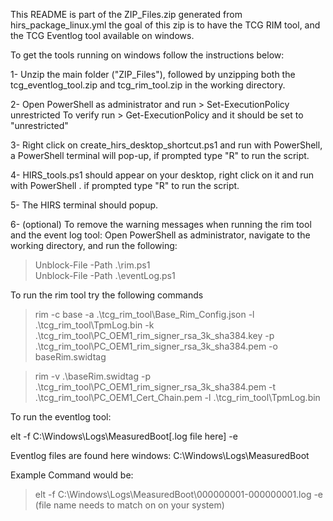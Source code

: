 This README is part of the ZIP_Files.zip generated from hirs_package_linux.yml the goal of this zip is to have the TCG RIM tool, and the TCG Eventlog tool available on windows. 

To get the tools running on windows follow the instructions below:   

1- Unzip the main folder ("ZIP_Files"), followed by unzipping both the tcg_eventlog_tool.zip and tcg_rim_tool.zip in the working directory. 

2- Open PowerShell as administrator and run > Set-ExecutionPolicy unrestricted
To verify run > Get-ExecutionPolicy and it should be set to "unrestricted"

3- Right click on create_hirs_desktop_shortcut.ps1 and run with PowerShell, a PowerShell terminal will pop-up, if prompted type "R" to run the script.

4- HIRS_tools.ps1 should appear on your desktop, right click on it and run with PowerShell . if prompted type "R" to run the script.

5- The HIRS terminal should popup.

6- (optional) To remove the warning messages when running the rim tool and the event log tool:
Open PowerShell as administrator, navigate to the working directory, and run the following:
> Unblock-File -Path .\rim.ps1  
> Unblock-File -Path .\eventLog.ps1

To run the rim tool try the following commands

> rim -c base -a .\tcg_rim_tool\Base_Rim_Config.json -l .\tcg_rim_tool\TpmLog.bin -k .\tcg_rim_tool\PC_OEM1_rim_signer_rsa_3k_sha384.key -p .\tcg_rim_tool\PC_OEM1_rim_signer_rsa_3k_sha384.pem -o baseRim.swidtag

> rim -v .\baseRim.swidtag -p .\tcg_rim_tool\PC_OEM1_rim_signer_rsa_3k_sha384.pem -t .\tcg_rim_tool\PC_OEM1_Cert_Chain.pem -l .\tcg_rim_tool\TpmLog.bin



To run the eventlog tool:

elt -f  C:\Windows\Logs\MeasuredBoot\[.log file here] -e

Eventlog files are found here windows:
C:\Windows\Logs\MeasuredBoot

Example Command would be: 
> elt -f  C:\Windows\Logs\MeasuredBoot\000000001-000000001.log -e (file name needs to match on on your system)
